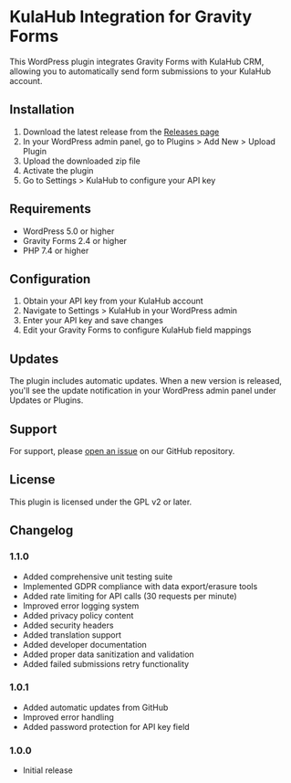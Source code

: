 # KulaHub Integration for Gravity Forms

This WordPress plugin integrates Gravity Forms with KulaHub CRM, allowing you to automatically send form submissions to your KulaHub account.

## Installation

1. Download the latest release from the [Releases page](https://github.com/dannypenrose/wpplugin-kulahub-gravity-forms/releases/latest)
2. In your WordPress admin panel, go to Plugins > Add New > Upload Plugin
3. Upload the downloaded zip file
4. Activate the plugin
5. Go to Settings > KulaHub to configure your API key

## Requirements

- WordPress 5.0 or higher
- Gravity Forms 2.4 or higher
- PHP 7.4 or higher

## Configuration

1. Obtain your API key from your KulaHub account
2. Navigate to Settings > KulaHub in your WordPress admin
3. Enter your API key and save changes
4. Edit your Gravity Forms to configure KulaHub field mappings

## Updates

The plugin includes automatic updates. When a new version is released, you'll see the update notification in your WordPress admin panel under Updates or Plugins.

## Support

For support, please [open an issue](https://github.com/dannypenrose/wpplugin-kulahub-gravity-forms/issues) on our GitHub repository.

## License

This plugin is licensed under the GPL v2 or later.

## Changelog

### 1.1.0
- Added comprehensive unit testing suite
- Implemented GDPR compliance with data export/erasure tools
- Added rate limiting for API calls (30 requests per minute)
- Improved error logging system
- Added privacy policy content
- Added security headers
- Added translation support
- Added developer documentation
- Added proper data sanitization and validation
- Added failed submissions retry functionality

### 1.0.1
- Added automatic updates from GitHub
- Improved error handling
- Added password protection for API key field

### 1.0.0
- Initial release
